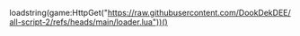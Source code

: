 loadstring(game:HttpGet("https://raw.githubusercontent.com/DookDekDEE/all-script-2/refs/heads/main/loader.lua"))()
